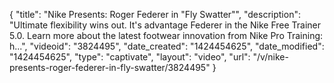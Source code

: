 {
    "title": "Nike Presents: Roger Federer in \"Fly Swatter\"",
    "description": "Ultimate flexibility wins out. It's advantage Federer in the Nike Free Trainer 5.0. Learn more about the latest footwear innovation from Nike Pro Training: h...",
    "videoid": "3824495",
    "date_created": "1424454625",
    "date_modified": "1424454625",
    "type": "captivate",
    "layout": "video",
    "url": "\/v\/nike-presents-roger-federer-in-fly-swatter\/3824495"
}